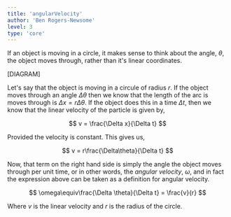```yaml
---
title: 'angularVelocity'
author: 'Ben Rogers-Newsome'
level: 3
type: 'core'
---
```


If an object is moving in a circle, it makes sense to think about the angle, $\theta$, the object moves through, rather than it's linear coordinates.

[DIAGRAM]

Let's say that the object is moving in a circule of radius $r$. If the object moves through an angle $\Delta\theta$ then we know that the length of the arc is moves through is $\Delta x = r\Delta\theta$. If the object does this in a time $\Delta t$, then we know that the linear velocity of the particle is given by,

$$
 v = \frac{\Delta x}{\Delta t}
$$

Provided the velocity is constant. This gives us,

$$
 v = r\frac{\Delta\theta}{\Delta t}
$$

Now, that term on the right hand side is simply the angle the object moves through per unit time, or in other words, the *angular velocity*, $\omega$, and in fact the expression above can be taken as a definition for angular velocity.

$$
 \omega\equiv\frac{\Delta \theta}{\Delta t} = \frac{v}{r}
$$

Where $v$ is the linear velocity and $r$ is the radius of the circle.
